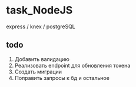 # task_NodeJS

express / knex / postgreSQL

## todo 

1. Добавить валидацию
2. Реализовать endpoint для обновления токена
3. Создать миграции
4. Поправить запросы к бд и остальное